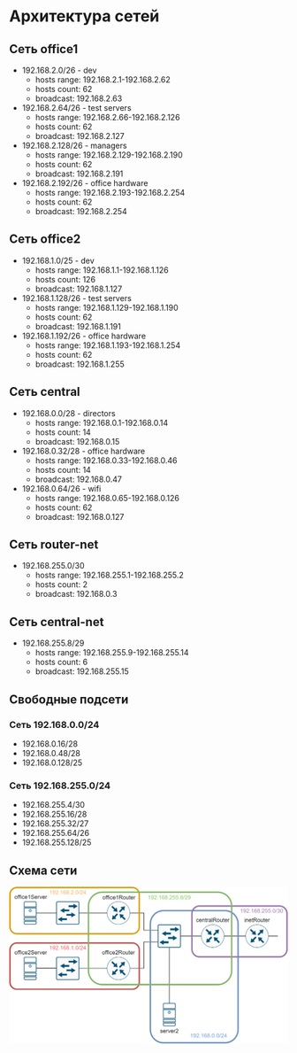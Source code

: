 # Архитектура сетей

## Сеть office1

- 192.168.2.0/26 - dev
   - hosts range: 192.168.2.1-192.168.2.62
   - hosts count: 62
   - broadcast: 192.168.2.63
- 192.168.2.64/26 - test servers
   - hosts range: 192.168.2.66-192.168.2.126
   - hosts count: 62
   - broadcast: 192.168.2.127
- 192.168.2.128/26 - managers
   - hosts range: 192.168.2.129-192.168.2.190
   - hosts count: 62
   - broadcast: 192.168.2.191
- 192.168.2.192/26 - office hardware
   - hosts range: 192.168.2.193-192.168.2.254
   - hosts count: 62
   - broadcast: 192.168.2.254

## Сеть office2

- 192.168.1.0/25 - dev
   - hosts range: 192.168.1.1-192.168.1.126
   - hosts count: 126
   - broadcast: 192.168.1.127
- 192.168.1.128/26 - test servers
   - hosts range: 192.168.1.129-192.168.1.190
   - hosts count: 62
   - broadcast: 192.168.1.191
- 192.168.1.192/26 - office hardware
   - hosts range: 192.168.1.193-192.168.1.254
   - hosts count: 62
   - broadcast: 192.168.1.255

## Сеть central

- 192.168.0.0/28 - directors
   - hosts range: 192.168.0.1-192.168.0.14
   - hosts count: 14
   - broadcast: 192.168.0.15
- 192.168.0.32/28 - office hardware
   - hosts range: 192.168.0.33-192.168.0.46
   - hosts count: 14
   - broadcast: 192.168.0.47
- 192.168.0.64/26 - wifi
   - hosts range: 192.168.0.65-192.168.0.126
   - hosts count: 62
   - broadcast: 192.168.0.127

## Сеть router-net

- 192.168.255.0/30
   - hosts range: 192.168.255.1-192.168.255.2
   - hosts count: 2
   - broadcast: 192.168.0.3

## Сеть central-net

- 192.168.255.8/29
   - hosts range: 192.168.255.9-192.168.255.14
   - hosts count: 6
   - broadcast: 192.168.255.15

## Свободные подсети
### Сеть 192.168.0.0/24
- 192.168.0.16/28
- 192.168.0.48/28
- 192.168.0.128/25
### Сеть 192.168.255.0/24
- 192.168.255.4/30
- 192.168.255.16/28
- 192.168.255.32/27
- 192.168.255.64/26
- 192.168.255.128/25

## Схема сети
![alt-текст](https://github.com/awesomenmi/net_arch/blob/master/net_diagramm.png)
